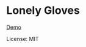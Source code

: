 # Lonely Gloves
[Demo](https://magnesia-berlin.de/lonley-gloves/ "www.magnesia-berlin.de")

License: MIT

